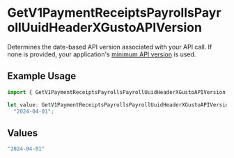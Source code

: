 # GetV1PaymentReceiptsPayrollsPayrollUuidHeaderXGustoAPIVersion

Determines the date-based API version associated with your API call. If none is provided, your application's [minimum API version](https://docs.gusto.com/embedded-payroll/docs/api-versioning#minimum-api-version) is used.

## Example Usage

```typescript
import { GetV1PaymentReceiptsPayrollsPayrollUuidHeaderXGustoAPIVersion } from "@gusto/embedded-api/models/operations/getv1paymentreceiptspayrollspayrolluuid.js";

let value: GetV1PaymentReceiptsPayrollsPayrollUuidHeaderXGustoAPIVersion =
  "2024-04-01";
```

## Values

```typescript
"2024-04-01"
```